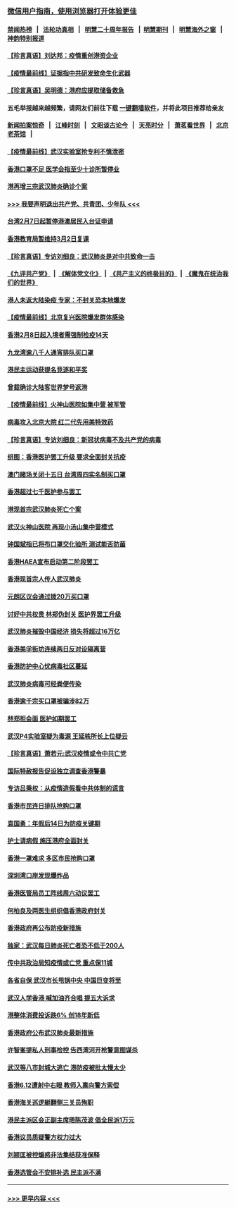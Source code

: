 ### [微信用户指南，使用浏览器打开体验更佳](https://github.com/gfw-breaker/banned-news1/blob/master/indexes/wechat-guide.md?t=0)
#### [禁闻热榜](热点新闻.md?t=0)  &nbsp;&nbsp;|&nbsp;&nbsp; [法轮功真相](https://github.com/gfw-breaker/truth/blob/master/README.md?t=0) &nbsp;&nbsp;|&nbsp;&nbsp; [明慧二十周年报告](https://github.com/gfw-breaker/mh-reports/blob/master/README.md?t=0) &nbsp;&nbsp;|&nbsp;&nbsp;[明慧期刊](https://github.com/gfw-breaker/mh-qikan) &nbsp;&nbsp;|&nbsp;&nbsp; [明慧海外之窗](https://github.com/gfw-breaker/mh-news/blob/master/README.md?t=0) &nbsp;&nbsp;|&nbsp;&nbsp; [神韵特别报道](https://github.com/gfw-breaker/mh-news/blob/master/shenyun.md?t=0)
#### [【珍言真语】刘达邦：疫情重创港资企业](../pages/nsc415/n11854274.md?t=02092144) 
#### [【疫情最前线】证据指中共研发致命生化武器](../pages/nsc415/n11853087.md?t=02092144) 
#### [【珍言真语】吴明德：港府应提取储备救急](../pages/nsc415/n11852734.md?t=02092144) 
#### 五毛举报越来越频繁，请网友们前往下载 [一键翻墙软件](https://github.com/gfw-breaker/ssr-accounts)，并将此项目推荐给亲友
#### [新闻拍案惊奇](https://github.com/gfw-breaker/banned-news1/blob/master/pages/link4.md) &nbsp;&nbsp;|&nbsp;&nbsp; [江峰时刻](https://github.com/gfw-breaker/banned-news1/blob/master/pages/link4.md) &nbsp;&nbsp;|&nbsp;&nbsp; [文昭谈古论今](https://github.com/gfw-breaker/banned-news1/blob/master/pages/link4.md) &nbsp;&nbsp;|&nbsp;&nbsp; [天亮时分](https://github.com/gfw-breaker/banned-news1/blob/master/pages/link4.md) &nbsp;&nbsp;|&nbsp;&nbsp; [萧茗看世界](https://github.com/gfw-breaker/banned-news1/blob/master/pages/link4.md) &nbsp;&nbsp;|&nbsp;&nbsp; [北京老茶馆](https://github.com/gfw-breaker/banned-news1/blob/master/pages/link4.md) &nbsp;&nbsp;|&nbsp;&nbsp; 
#### [【疫情最前线】武汉实验室抢专利不慎泄密](../pages/nsc415/n11850310.md?t=02092144) 
#### [香港口罩不足 医学会指至少十诊所暂停业](../pages/nsc415/n11850301.md?t=02092144) 
#### [港再增三宗武汉肺炎确诊个案](../pages/nsc415/n11850328.md?t=02092144) 
#### [>>> 我要声明退出共产党、共青团、少年队 <<<](https://github.com/begood0513/goodnews/blob/master/quit/letter.md) 
#### [台湾2月7日起暂停港澳居民入台证申请](../pages/nsc415/n11850304.md?t=02092144) 
#### [香港教育局暂维持3月2日复课](../pages/nsc415/n11850260.md?t=02092144) 
#### [【珍言真语】专访刘细良：武汉肺炎是对中共致命一击](../pages/nsc415/n11849934.md?t=02092144) 
#### [《九评共产党》](https://github.com/begood0513/9ping.md/blob/master/README.md) &nbsp;|&nbsp; [《解体党文化》](../../../../jtdwh.md/blob/master/README.md)  &nbsp;|&nbsp; [《共产主义的终极目的》](../../../../gczydzjmd.md/blob/master/README.md) &nbsp;|&nbsp; [《魔鬼在统治我们的世界》](../../../../mgztzwmdsj.md/blob/master/README.md) 
#### [港人未返大陆染疫 专家：不封关恐本地爆发](../pages/nsc415/n11848021.md?t=02092144) 
#### [【疫情最前线】北京复兴医院爆发群体感染](../pages/nsc415/n11847626.md?t=02092144) 
#### [香港2月8日起入境者需强制检疫14天](../pages/nsc415/n11847658.md?t=02092144) 
#### [九龙湾逾八千人通宵排队买口罩](../pages/nsc415/n11847647.md?t=02092144) 
#### [港民主运动获提名竞逐和平奖](../pages/nsc415/n11847633.md?t=02092144) 
#### [曾载确诊大陆客世界梦号返港](../pages/nsc415/n11847608.md?t=02092144) 
#### [【疫情最前线】火神山医院如集中营 被军管](../pages/nsc415/n11847524.md?t=02092144) 
#### [病毒攻入北京大院 红二代先用美特效药](../pages/nsc415/n11847427.md?t=02092144) 
#### [【珍言真语】专访刘细良：新冠状病毒不及共产党的病毒](../pages/nsc415/n11847164.md?t=02092144) 
#### [组图：香港医护罢工升级 要求全面封关抗疫](../pages/nsc415/n11844107.md?t=02092144) 
#### [澳门赌场关闭十五日 台湾周四实名制买口罩](../pages/nsc415/n11845083.md?t=02092144) 
#### [香港超过七千医护参与罢工](../pages/nsc415/n11845051.md?t=02092144) 
#### [港现首宗武汉肺炎死亡个案](../pages/nsc415/n11844998.md?t=02092144) 
#### [武汉火神山医院 再现小汤山集中营模式](../pages/nsc415/n11844763.md?t=02092144) 
#### [钟国斌指已将布口罩交化验所 测试能否防菌](../pages/nsc415/n11842783.md?t=02092144) 
#### [香港HAEA宣布启动第二阶段罢工](../pages/nsc415/n11842723.md?t=02092144) 
#### [香港现首宗人传人武汉肺炎](../pages/nsc415/n11842766.md?t=02092144) 
#### [元朗区议会通过拨20万买口罩](../pages/nsc415/n11842754.md?t=02092144) 
#### [讨好中共权贵 林郑伪封关 医护界罢工升级](../pages/nsc415/n11842359.md?t=02092144) 
#### [武汉肺炎摧毁中国经济 损失将超过16万亿](../pages/nsc415/n11839723.md?t=02092144) 
#### [香港美孚街坊连续两日反对设隔离营](../pages/nsc415/n11839962.md?t=02092144) 
#### [香港防护中心忧病毒社区蔓延](../pages/nsc415/n11839933.md?t=02092144) 
#### [武汉肺炎病毒可经粪便传染](../pages/nsc415/n11839939.md?t=02092144) 
#### [香港逾千宗买口罩被骗涉82万](../pages/nsc415/n11839914.md?t=02092144) 
#### [林郑拒会面 医护如期罢工](../pages/nsc415/n11839892.md?t=02092144) 
#### [武汉P4实验室疑为毒源 王延轶所长上位疑云](../pages/nsc415/n11835543.md?t=02092144) 
#### [【珍言真语】萧若元:武汉疫情或令中共亡党](../pages/nsc415/n11829394.md?t=02092144) 
#### [国际特赦报告促设独立调查香港警暴](../pages/nsc415/n11833845.md?t=02092144) 
#### [专访吕秉权：从疫情造假看中共体制的谎言](../pages/nsc415/n11833813.md?t=02092144) 
#### [香港市民连日排队抢购口罩](../pages/nsc415/n11833794.md?t=02092144) 
#### [袁国勇：年假后14日为防疫关键期](../pages/nsc415/n11831088.md?t=02092144) 
#### [护士请病假 施压港府全面封关](../pages/nsc415/n11831030.md?t=02092144) 
#### [香港一罩难求 多区市民抢购口罩](../pages/nsc415/n11831002.md?t=02092144) 
#### [深圳湾口岸发现爆炸品](../pages/nsc415/n11828802.md?t=02092144) 
#### [香港医管局员工阵线周六动议罢工](../pages/nsc415/n11828762.md?t=02092144) 
#### [何柏良及两医生组织倡香港政府封关](../pages/nsc415/n11828749.md?t=02092144) 
#### [香港政府再公布防疫新措施](../pages/nsc415/n11828716.md?t=02092144) 
#### [独家：武汉每日肺炎死亡者恐不低于200人](../pages/nsc415/n11828240.md?t=02092144) 
#### [传中共政治局知疫情或亡党 重点保11城](../pages/nsc415/n11828145.md?t=02092144) 
#### [各省自保 武汉市长甩锅中央 中国巨变将至](../pages/nsc415/n11828021.md?t=02092144) 
#### [武汉人学香港 喊加油齐合唱 提五大诉求](../pages/nsc415/n11827046.md?t=02092144) 
#### [港整体消费投诉跌6% 创18年新低](../pages/nsc415/n11817280.md?t=02092144) 
#### [香港政府公布武汉肺炎最新措施](../pages/nsc415/n11817152.md?t=02092144) 
#### [许智峯提私人刑事检控 告西湾河开枪警意图谋杀](../pages/nsc415/n11817132.md?t=02092144) 
#### [武汉等八市封城大逃亡 港防疫被批太慢太少](../pages/nsc415/n11817058.md?t=02092144) 
#### [香港6.12遭射中右眼 教师入禀向警方索偿](../pages/nsc415/n11814678.md?t=02092144) 
#### [香港海关巡逻艇翻侧三关员殉职](../pages/nsc415/n11814604.md?t=02092144) 
#### [港民主派区会正副主席晤陈茂波 倡全民派1万元](../pages/nsc415/n11814582.md?t=02092144) 
#### [香港议员质疑警方权力过大](../pages/nsc415/n11814560.md?t=02092144) 
#### [刘颕匡被控煽惑非法集结获准保释](../pages/nsc415/n11811727.md?t=02092144) 
#### [香港选管会不安排补选 民主派不满](../pages/nsc415/n11811691.md?t=02092144) 

----
#### [ >>> 更早内容 <<< ](../indexes/nsc415-earlier.md)
